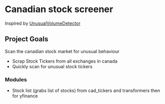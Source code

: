 # Canadian stock screener

Inspired by [UnusualVolumeDetector](https://github.com/SamPom100/UnusualVolumeDetector/blob/master/market_scanner.py)

## Project Goals
Scan the canadian stock market for unusual behaviour

* Scrap Stock Tickers from all exchanges in canada
* Quickly scan for unusual stock tickers

### Modules


* Stock list (grabs list of stocks) from cad_tickers and transformers then for yfinance